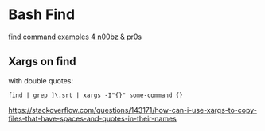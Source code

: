 # Bash Find

[find command examples 4 n00bz & pr0s](http://www.thegeekstuff.com/2009/03/15-practical-linux-find-command-examples/)

## Xargs on find

with double quotes:

`find | grep ]\.srt | xargs -I"{}" some-command {}`

https://stackoverflow.com/questions/143171/how-can-i-use-xargs-to-copy-files-that-have-spaces-and-quotes-in-their-names

